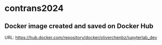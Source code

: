 # contrans2024

## Docker image created and saved on Docker Hub
URL: https://hub.docker.com/repository/docker/oliverchenbz/jupyterlab_dev